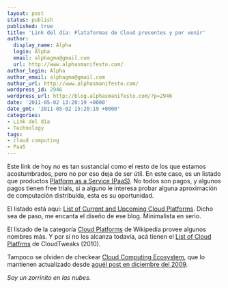```yaml
---
layout: post
status: publish
published: true
title: 'Link del día: Plataformas de Cloud presentes y por venir'
author:
  display_name: Alpha
  login: Alpha
  email: alphagma@gmail.com
  url: http://www.alphasmanifesto.com/
author_login: Alpha
author_email: alphagma@gmail.com
author_url: http://www.alphasmanifesto.com/
wordpress_id: 2946
wordpress_url: http://blog.alphasmanifesto.com/?p=2946
date: '2011-05-02 13:20:19 +0000'
date_gmt: '2011-05-02 15:20:19 +0000'
categories:
- Link del día
- Technology
tags:
- cloud computing
- PaaS
---
```


Este link de hoy no es tan sustancial como el resto de los que estamos acostumbrados, pero no por eso deja de ser útil. En este caso, es un listado que productos [Platform as a Service (PaaS)](http://en.wikipedia.org/wiki/Platform_as_a_service). No todos son pagos, y algunos pagos tienen free trials, si a alguno le interesa probar alguna aproximación de computación distribuída, esta es su oportunidad.

El listado está aquí: [List of Current and Upcoming Cloud Platforms](http://blog.huchunhao.com/current-and-upcoming-cloud-platforms). Dicho sea de paso, me encanta el diseño de ese blog. Minimalista en serio.

El listado de la categoría [Cloud Platforms](http://en.wikipedia.org/wiki/Category:Cloud_platforms) de Wikipedia provee algunos nombres más. Y por si no les alcanza todavía, acá tienen el [List of Cloud Platfrms](http://www.cloudtweaks.com/2010/02/list-of-cloud-platforms-providers-and-enablers-2010/) de CloudTweaks (2010).

Tampoco se olviden de checkear [Cloud Computing Ecosystem](http://appirio.force.com/cloudecosystem/CloudEcosystemMap), que lo mantienen actualizado desde [aquél post en diciembre del 2009](https://blog.alphasmanifesto.com/2009/12/21/link-del-dia-cloud-computing-ecosystem/).

_Soy un zorrinito en las nubes._
